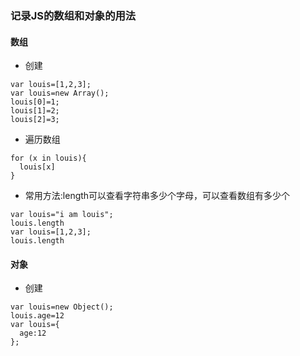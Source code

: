 ### 记录JS的数组和对象的用法

#### 数组
* 创建
```
var louis=[1,2,3];
var louis=new Array();
louis[0]=1;
louis[1]=2;
louis[2]=3;

```
* 遍历数组
```
for (x in louis){
  louis[x]
}
```
* 常用方法:length可以查看字符串多少个字母，可以查看数组有多少个
```
var louis="i am louis";
louis.length
var louis=[1,2,3];
louis.length
```


#### 对象
* 创建
```
var louis=new Object();
louis.age=12
var louis={
  age:12
};

```
